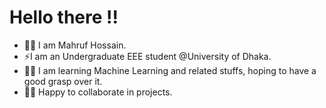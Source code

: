 # Hello there !!
- 🙋‍♂️ I am Mahruf Hossain.
- ⚡I am an Undergraduate EEE student @University of Dhaka.
- 🧑‍💻 I am learning Machine Learning and related stuffs, hoping to have a good grasp over it.
- 👨‍💻 Happy to collaborate in projects.


<!--
**MahrufHossain/MahrufHossain** is a ✨ _special_ ✨ repository because its `README.md` (this file) appears on your GitHub profile.

Here are some ideas to get you started:

- 🔭 I’m currently working on ...
- 🌱 I’m currently learning ...
- 👯 I’m looking to collaborate on ...
- 🤔 I’m looking for help with ...
- 💬 Ask me about ...
- 📫 How to reach me: ...
- 😄 Pronouns: ...
- ⚡ Fun fact: ...
-->
